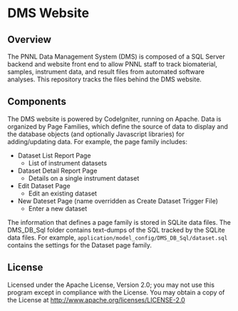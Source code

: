 # DMS Website

## Overview

The PNNL Data Management System (DMS) is composed of a SQL Server backend and website front end to allow PNNL staff to track biomaterial, samples, instrument data, and result files from automated software analyses.  This repository tracks the files behind the DMS website.

## Components

The DMS website is powered by CodeIgniter, running on Apache.  Data is organized by Page Families, which define the source of data to display and the database objects (and optionally Javascript libraries) for adding/updating data.  For example, the page family includes:
* Dataset List Report Page
  * List of instrument datasets
* Dataset Detail Report Page
  * Details on a single instrument dataset
* Edit Dataset Page
  * Edit an existing dataset
* New Dateset Page (name overridden as Create Dataset Trigger File)
  * Enter a new dataset

The information that defines a page family is stored in SQLite data files. The DMS_DB_Sql folder contains text-dumps of the SQL tracked by the SQLite data files.  For example, `application/model_config/DMS_DB_Sql/dataset.sql` contains the settings for the Dataset page family.

## License

Licensed under the Apache License, Version 2.0; you may not use this program except in compliance with the License.
You may obtain a copy of the License at http://www.apache.org/licenses/LICENSE-2.0